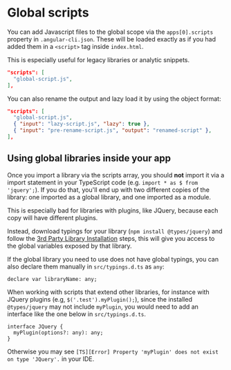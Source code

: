 # Global scripts

You can add Javascript files to the global scope via the `apps[0].scripts`
property in `.angular-cli.json`.
These will be loaded exactly as if you had added them in a `<script>` tag inside `index.html`.

This is especially useful for legacy libraries or analytic snippets.

```json
"scripts": [
  "global-script.js",
],
```

You can also rename the output and lazy load it by using the object format:

```json
"scripts": [
  "global-script.js",
  { "input": "lazy-script.js", "lazy": true },
  { "input": "pre-rename-script.js", "output": "renamed-script" },
],
```

## Using global libraries inside your app

Once you import a library via the scripts array, you should **not** import it via a import statement
in your TypeScript code (e.g. `import * as $ from 'jquery';`).
If you do that, you'll end up with two different copies of the library: one imported as a
global library, and one imported as a module.

This is especially bad for libraries with plugins, like JQuery, because each copy will have
different plugins.

Instead, download typings for your library (`npm install @types/jquery`) and follow
the [3rd Party Library Installation](https://github.com/angular/angular-cli/wiki/stories-third-party-lib) steps,
this will give you access to the global variables exposed by that library.

If the global library you need to use does not have global typings, you can also declare them
manually in `src/typings.d.ts` as `any`:

```
declare var libraryName: any;
```

When working with scripts that extend other libraries, for instance with JQuery plugins
(e.g, `$('.test').myPlugin();`), since the installed `@types/jquery` may not include `myPlugin`,
you would need to add an interface like the one below in `src/typings.d.ts`.

```
interface JQuery {
  myPlugin(options?: any): any;
}
```

Otherwise you may see `[TS][Error] Property 'myPlugin' does not exist on type 'JQuery'.` in your IDE.

